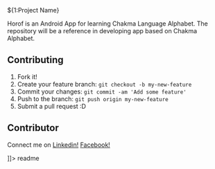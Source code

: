 <snippet>
  <content><![CDATA[

# ${1:Project Name}
Horof is an Android App for learning Chakma Language Alphabet. The repository will be a reference in developing app based on Chakma Alphabet.

## Contributing
1. Fork it!
2. Create your feature branch: `git checkout -b my-new-feature`
3. Commit your changes: `git commit -am 'Add some feature'`
4. Push to the branch: `git push origin my-new-feature`
5. Submit a pull request :D

## Contributor
Connect me on [Linkedin!](https://www.linkedin.com/in/jyoti-chakma) 
[Facebook!](https://www.facebook.com/profile.php?id=100022969802923)

]]></content>
  <tabTrigger>readme</tabTrigger>
</snippet>
